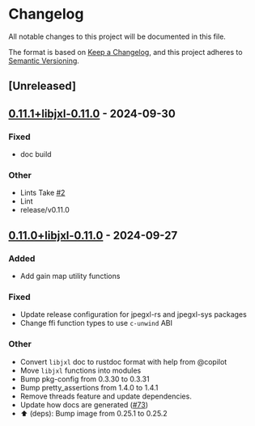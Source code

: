 # Changelog

All notable changes to this project will be documented in this file.

The format is based on [Keep a Changelog](https://keepachangelog.com/en/1.0.0/),
and this project adheres to [Semantic Versioning](https://semver.org/spec/v2.0.0.html).

## [Unreleased]

## [0.11.1+libjxl-0.11.0](https://github.com/inflation/jpegxl-rs/compare/jpegxl-sys-v0.11.0+libjxl-0.11.0...jpegxl-sys-v0.11.1+libjxl-0.11.0) - 2024-09-30

### Fixed

- doc build

### Other

- Lints Take [#2](https://github.com/inflation/jpegxl-rs/pull/2)
- Lint
- release/v0.11.0

## [0.11.0+libjxl-0.11.0](https://github.com/inflation/jpegxl-rs/compare/jpegxl-sys-v0.10.4+libjxl-0.10.3...jpegxl-sys-v0.11.0+libjxl-0.11.0) - 2024-09-27

### Added

- Add gain map utility functions

### Fixed

- Update release configuration for jpegxl-rs and jpegxl-sys packages
- Change ffi function types to use `c-unwind` ABI

### Other

- Convert `libjxl` doc to rustdoc format with help from @copilot
- Move `libjxl` functions into modules
- Bump pkg-config from 0.3.30 to 0.3.31
- Bump pretty_assertions from 1.4.0 to 1.4.1
- Remove threads feature and update dependencies.
- Update how docs are generated ([#73](https://github.com/inflation/jpegxl-rs/pull/73))
- :arrow_up: (deps): Bump image from 0.25.1 to 0.25.2
